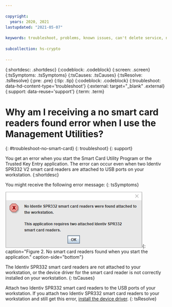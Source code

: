 ```yaml
---

copyright:
  years: 2020, 2021
lastupdated: "2021-05-07"

keywords: troubleshoot, problems, known issues, can't delete service, no smart card readers found when you start application

subcollection: hs-crypto

---
```


{:shortdesc: .shortdesc}
{:codeblock: .codeblock}
{:screen: .screen}
{:tsSymptoms: .tsSymptoms}
{:tsCauses: .tsCauses}
{:tsResolve: .tsResolve}
{:pre: .pre}
{:tip: .tip}
{:codeblock: .codeblock}
{:troubleshoot: data-hd-content-type='troubleshoot'}
{:external: target="_blank" .external}
{:support: data-reuse='support'}
{:term: .term}

# Why am I receiving a no smart card readers found error when I use the Management Utilities?
{: #troubleshoot-no-smart-card}
{: troubleshoot}
{: support}

You get an error when you start the Smart Card Utility Program or the Trusted Key Entry application. The error can occur even when two Identiv SPR332 V2 smart card readers are attached to USB ports on your workstation.
{:shortdesc}

You might receive the following error message:
{: tsSymptoms}

![No smart card readers found when you start the application](/images/no_smart_card_readers.gif "Blocked PIN on EP11 smart card"){: caption="Figure 2. No smart card readers found when you start the application." caption-side="bottom"}

The Identiv SPR332 smart card readers are not attached to your workstation, or the device driver for the smart card reader is not correctly installed on your workstation.
{: tsCauses}

Attach two Identiv SPR332 smart card readers to the USB ports of your workstation. If you attach two Identiv SPR332 smart card readers to your workstation and still get this error, [install the device driver](/docs/hs-crypto?topic=hs-crypto-prepare-management-utilities#install-smart-card-reader-driver).
{: tsResolve}


